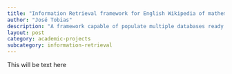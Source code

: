 ```yaml
---
title: "Information Retrieval framework for English Wikipedia of mathematical information"
author: "José Tobias"
description: "A framework capable of populate multiple databases ready for IR methods, utilizing algorithms such as steeming and ranking"
layout: post
category: academic-projects
subcategory: information-retrieval
---
```


This will be text here